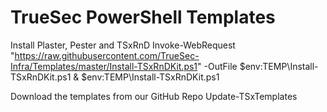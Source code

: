 # TrueSec PowerShell Templates

Install Plaster, Pester and TSxRnD
Invoke-WebRequest "https://raw.githubusercontent.com/TrueSec-Infra/Templates/master/Install-TSxRnDKit.ps1" -OutFile $env:TEMP\Install-TSxRnDKit.ps1
& $env:TEMP\Install-TSxRnDKit.ps1

Download the templates from our GitHub Repo
Update-TSxTemplates
